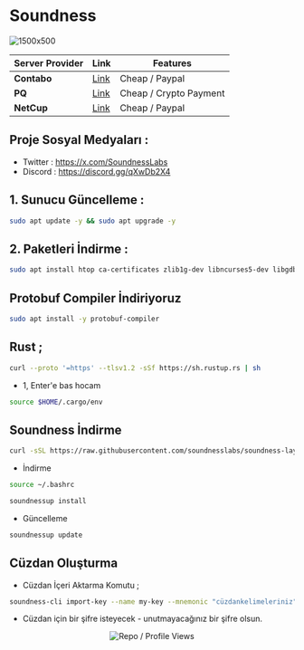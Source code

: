 # Soundness

![1500x500](https://github.com/user-attachments/assets/6411da65-2338-4de9-8ac1-501c845e2a29)


| Server Provider        | Link              | Features |
|------------------|----------------------------|----------------------------|
| **Contabo**          | [Link](https://www.dpbolvw.net/click-101330552-12454592)                     | Cheap / Paypal  |
| **PQ**      | [Link](https://pq.hosting/?from=627713)                  | Cheap / Crypto Payment |
| **NetCup**          | [Link](https://www.netcup.com/en/?ref=261820) | Cheap / Paypal |

## Proje Sosyal Medyaları : 
- Twitter : https://x.com/SoundnessLabs
- Discord : https://discord.gg/qXwDb2X4


## 1. Sunucu Güncelleme : 

```bash
sudo apt update -y && sudo apt upgrade -y
```
## 2. Paketleri İndirme :

```bash
sudo apt install htop ca-certificates zlib1g-dev libncurses5-dev libgdbm-dev libnss3-dev tmux iptables curl nvme-cli git wget make jq libleveldb-dev build-essential pkg-config ncdu tar clang bsdmainutils lsb-release libssl-dev libreadline-dev libffi-dev jq gcc screen file unzip lz4 -y
```

## Protobuf Compiler İndiriyoruz

```bash
sudo apt install -y protobuf-compiler
```

## Rust ; 

```bash
curl --proto '=https' --tlsv1.2 -sSf https://sh.rustup.rs | sh
```

- 1, Enter'e bas hocam

```bash
source $HOME/.cargo/env
```

## Soundness İndirme

```bash
curl -sSL https://raw.githubusercontent.com/soundnesslabs/soundness-layer/main/soundnessup/install | bash
```

- İndirme

```bash
source ~/.bashrc 
```


```bash
soundnessup install
```

- Güncelleme

```bash
soundnessup update
```

## Cüzdan Oluşturma

- Cüzdan İçeri Aktarma Komutu ; 

```bash
soundness-cli import-key --name my-key --mnemonic "cüzdankelimeleriniz"
```

- Cüzdan için bir şifre isteyecek - unutmayacağınız bir şifre olsun.


<p align="center">
  <img src="https://komarev.com/ghpvc/?username=FurkanL0&style=flat-square&color=red&label=Profile+Views+/+Repo+Views+" alt="Repo / Profile Views" />
</p>
